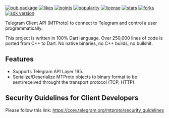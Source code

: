 [![pub package](https://img.shields.io/pub/v/tg)](https://pub.dev/packages/tg)
[![likes](https://img.shields.io/pub/likes/tg)](https://pub.dev/packages/tg/score)
[![points](https://img.shields.io/pub/points/tg)](https://pub.dev/packages/tg/score)
[![popularity](https://img.shields.io/pub/popularity/tg)](https://pub.dev/packages/tg/score)
[![license](https://img.shields.io/github/license/telegramflutter/tg)](https://pub.dev/packages/tg)
[![stars](https://img.shields.io/github/stars/telegramflutter/tg)](https://github.com/telegramflutter/tg/stargazers)
[![forks](https://img.shields.io/github/forks/telegramflutter/tg)](https://github.com/telegramflutter/tg/network/members)
[![sdk version](https://badgen.net/pub/sdk-version/tg)](https://pub.dev/packages/tg)


Telegram Client API (MTProto) to connect to Telegram and control a user programmatically.

This project is written in 100% Dart language. Over 250,000 lines of code is ported from C++ to Dart. No native binaries, no C++ builds, no bullshit.

## Features

* Supports Telegram API Layer 195.
* Serialize/Deserialize MTProto objects to binary format to be sent/received throught the transport protocol (TCP, HTTP).

## Security Guidelines for Client Developers

Please follow this link: https://core.telegram.org/mtproto/security_guidelines

